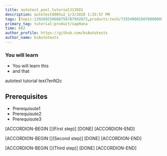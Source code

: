 ```yaml
---
title: autotest_pool_tutorialJ135O1
description: autotestd00Su2_1/3/2020 1:25:57 PM
tags: [topic:139269250608756787992873,products:tech/73554900100700000996,tutorial:experience/advanced]
primary_tag: tutorial:product/sapHana
time: 662
author_profile: https://github.com/ksAutotests
author_name: ksAutotests
---
```

### You will learn
- You will learn this
- and that

autotest tutorial text7enN2c

## Prerequisites
- Prerequisute1
- Prerequisute2
- Prerequisute3

[ACCORDION-BEGIN [](First step)]
[DONE]
[ACCORDION-END]

[ACCORDION-BEGIN [](Second step)]
[DONE]
[ACCORDION-END]

[ACCORDION-BEGIN [](Third step)]
[DONE]
[ACCORDION-END]

